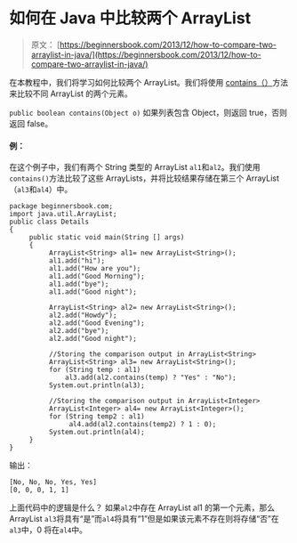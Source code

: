 # 如何在 Java 中比较两个 ArrayList

> 原文： [https://beginnersbook.com/2013/12/how-to-compare-two-arraylist-in-java/](https://beginnersbook.com/2013/12/how-to-compare-two-arraylist-in-java/)

在本教程中，我们将学习如何比较两个 ArrayList。我们将使用 [contains（）](https://docs.oracle.com/javase/7/docs/api/java/util/ArrayList.html#contains(java.lang.Object))方法来比较不同 ArrayList 的两个元素。

`public boolean contains(Object o)`
如果列表包含 Object，则返回 true，否则返回 false。

#### 例：

在这个例子中，我们有两个 String 类型的 ArrayList `al1`和`al2`。我们使用`contains()`方法比较了这些 ArrayLists，并将比较结果存储在第三个 ArrayList（`al3`和`al4`）中。

```
package beginnersbook.com;
import java.util.ArrayList;
public class Details
{
     public static void main(String [] args)
     {
          ArrayList<String> al1= new ArrayList<String>();
          al1.add("hi");
          al1.add("How are you");
          al1.add("Good Morning");
          al1.add("bye");
          al1.add("Good night");

          ArrayList<String> al2= new ArrayList<String>();
          al2.add("Howdy");
          al2.add("Good Evening");
          al2.add("bye");
          al2.add("Good night");

          //Storing the comparison output in ArrayList<String>
          ArrayList<String> al3= new ArrayList<String>();
          for (String temp : al1)
              al3.add(al2.contains(temp) ? "Yes" : "No");
          System.out.println(al3);

          //Storing the comparison output in ArrayList<Integer>
          ArrayList<Integer> al4= new ArrayList<Integer>();
          for (String temp2 : al1)
               al4.add(al2.contains(temp2) ? 1 : 0);
          System.out.println(al4);
     }
}
```

输出：

```
[No, No, No, Yes, Yes]
[0, 0, 0, 1, 1]
```

上面代码中的逻辑是什么？
如果`al2`中存在 ArrayList al1 的第一个元素，那么 ArrayList `al3`将具有“是”而`al4`将具有“1”但是如果该元素不存在则将存储“否”在`al3`中，0 将在`al4`中。